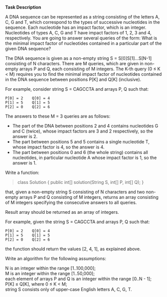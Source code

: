 **Task Description**

A DNA sequence can be represented as a string consisting of the letters A, C, G and T, which correspond to the types of successive nucleotides in the sequence. Each nucleotide has an impact factor, which is an integer. Nucleotides of types A, C, G and T have impact factors of 1, 2, 3 and 4, respectively. You are going to answer several queries of the form: What is the minimal impact factor of nucleotides contained in a particular part of the given DNA sequence?



The DNA sequence is given as a non-empty string S = S[0]S[1]...S[N-1] consisting of N characters. There are M queries, which are given in non-empty arrays P and Q, each consisting of M integers. The K-th query (0 ≤ K < M) requires you to find the minimal impact factor of nucleotides contained in the DNA sequence between positions P[K] and Q[K] (inclusive).

For example, consider string S = CAGCCTA and arrays P, Q such that:

    P[0] = 2    Q[0] = 4  
    P[1] = 5    Q[1] = 5  
    P[2] = 0    Q[2] = 6  
The answers to these M = 3 queries are as follows:

- The part of the DNA between positions 2 and 4 contains nucleotides G and C (twice), whose impact factors are 3 and 2 respectively, so the answer is 2.  
- The part between positions 5 and 5 contains a single nucleotide T, whose impact factor is 4, so the answer is 4.  
- The part between positions 0 and 6 (the whole string) contains all nucleotides, in particular nucleotide A whose impact factor is 1, so the answer is 1. 
 
Write a function:

> class Solution { public int[] solution(String S, int[] P, int[] Q); }

that, given a non-empty string S consisting of N characters and two non-empty arrays P and Q consisting of M integers, returns an array consisting of M integers specifying the consecutive answers to all queries.

Result array should be returned as an array of integers.

For example, given the string S = CAGCCTA and arrays P, Q such that:

    P[0] = 2    Q[0] = 4  
    P[1] = 5    Q[1] = 5  
    P[2] = 0    Q[2] = 6  
the function should return the values [2, 4, 1], as explained above.

Write an algorithm for the following assumptions:

N is an integer within the range [1..100,000];  
M is an integer within the range [1..50,000];  
each element of arrays P and Q is an integer within the range [0..N - 1];  
P[K] ≤ Q[K], where 0 ≤ K < M;  
string S consists only of upper-case English letters A, C, G, T.

